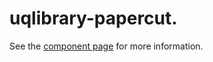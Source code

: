 uqlibrary-papercut.
================

See the [component page](http://uqlibrary.github.io/uqlibrary-papercut) for more information.

